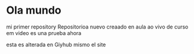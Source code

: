 # Ola mundo
 mi primer repository
Repositorioa nuevo creaado en aula ao vivo de curso em video es una prueba ahora


esta es alterada en Giyhub mismo el site
